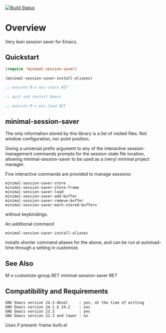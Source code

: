 [![Build Status](https://secure.travis-ci.org/rolandwalker/minimal-session-saver.png)](http://travis-ci.org/rolandwalker/minimal-session-saver)

Overview
========

Very lean session saver for Emacs.

Quickstart
----------

```lisp
(require 'minimal-session-saver)
 
(minimal-session-saver-install-aliases)
 
;; execute M-x mss-store RET
 
;; quit and restart Emacs
 
;; execute M-x mss-load RET
```

minimal-session-saver
---------------------

The only information stored by this library is a list of visited
files.  Not window configuration, nor point position.

Giving a universal prefix argument to any of the interactive
session-management commands prompts for the session-state file
location, allowing minimal-session-saver to be used as a (very)
minimal project manager.

Five interactive commands are provided to manage sessions:

	minimal-session-saver-store
	minimal-session-saver-store-frame
	minimal-session-saver-load
	minimal-session-saver-add-buffer
	minimal-session-saver-remove-buffer
	minimal-session-saver-mark-stored-buffers

without keybindings.

An additional command

	minimal-session-saver-install-aliases

installs shorter command aliases for the above, and can
be run at autoload-time through a setting in customize.

See Also
--------

M-x customize-group RET minimal-session-saver RET

Compatibility and Requirements
------------------------------

	GNU Emacs version 24.3-devel     : yes, at the time of writing
	GNU Emacs version 24.1 & 24.2    : yes
	GNU Emacs version 23.3           : yes
	GNU Emacs version 22.3 and lower : no

Uses if present: frame-bufs.el
